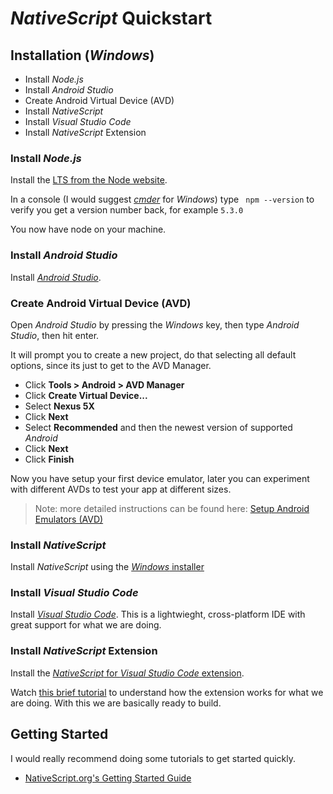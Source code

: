 # _NativeScript_ Quickstart

## Installation (_Windows_)

* Install _Node.js_
* Install _Android Studio_
* Create Android Virtual Device (AVD)
* Install _NativeScript_
* Install _Visual Studio Code_
* Install _NativeScript_ Extension

### Install _Node.js_
Install the [LTS from the Node website](https://nodejs.org/en/).

In a console (I would suggest [_cmder_](http://cmder.net/) for _Windows_) type ` npm --version` to verify you get a version number back, for example `5.3.0`

You now have node on your machine.

### Install _Android Studio_
Install [_Android Studio_](https://developer.android.com/studio/index.html).

### Create Android Virtual Device (AVD)
Open _Android Studio_ by pressing the _Windows_ key, then type _Android Studio_, then hit enter.

It will prompt you to create a new project, do that selecting all default options, since its just to get to the AVD Manager.

* Click **Tools > Android > AVD Manager**
* Click **Create Virtual Device...**
* Select **Nexus 5X**
* Click **Next**
* Select **Recommended** and then the newest version of supported _Android_
* Click **Next**
* Click **Finish**

Now you have setup your first device emulator, later you can experiment with different AVDs to test your app at different sizes.

> Note: more detailed instructions can be found here: [Setup Android Emulators (AVD)](https://docs.nativescript.org/tooling/android-virtual-devices)

### Install _NativeScript_
Install _NativeScript_ using the [_Windows_ installer](https://docs.nativescript.org/start/ns-setup-installer)

### Install _Visual Studio Code_
Install [_Visual Studio Code_](https://code.visualstudio.com/Download).  This is a lightwieght, cross-platform IDE with great support for what we are doing.

### Install _NativeScript_ Extension
Install the [_NativeScript_ for _Visual Studio Code_ extension](https://www.nativescript.org/nativescript-for-visual-studio-code).  

Watch [this brief tutorial](https://www.youtube.com/watch?v=KQHJewS3tqA) to understand how the extension works for what we are doing.  With this we are basically ready to build.

## Getting Started
I would really recommend doing some tutorials to get started quickly.

* [NativeScript.org's Getting Started Guide](https://docs.nativescript.org/tutorial/ng-chapter-1)
